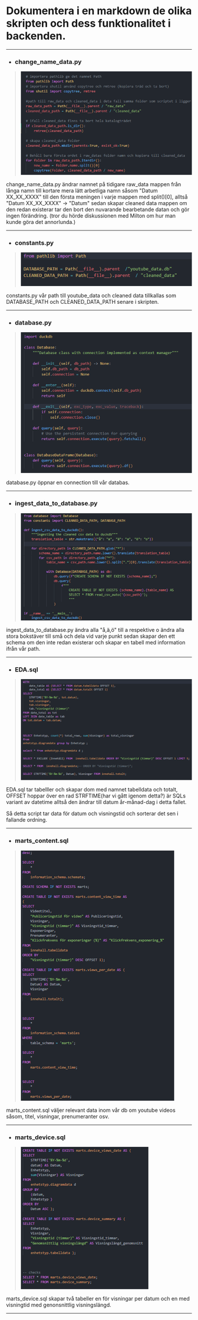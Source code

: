 # Dokumentera i en markdown de olika skripten och dess funktionalitet i backenden.

---

- ### **change_name_data.py**
>![change_name_data](images/image-1.png)


change_name_data.py ändrar namnet på tidigare raw_data mappen från långa namn till kortare mera lätt arbetliga namn såsom "Datum XX_XX_XXXX" till den första meningen i varje mappen med split()[0], alltså "Datum XX_XX_XXXX" -> "Datum" sedan skapar cleaned data mappen om den redan existerar tar den bort den nuvarande bearbetande datan och gör ingen förändring. (tror du hörde diskussionen med Milton om hur man kunde göra det annorlunda.)

---

- ### **constants.py**
>![constants](images/image-2.png)

constants.py vår path till youtube_data och cleaned data tillkallas som DATABASE_PATH och CLEANED_DATA_PATH senare i skripten.

---

- ### **database.py**
>![database](images/image-3.png)

database.py öppnar en connection till vår databas.

---

- ### **ingest_data_to_database.py**
>![ingest_data_to_database](images/image-4.png)

ingest_data_to_database.py ändra alla "å,ä,ö" till a respektive o ändra alla stora bokstäver till små och dela vid varje punkt sedan skapar den ett schema om den inte redan existerar och skapar en tabell med information ifrån vår path.

---

- ### **EDA.sql**
>![EDA](images/image-5.png)

EDA.sql tar tabelller och skapar dom med namnet tabelldata och totalt, OFFSET hoppar över en rad
STRFTIME(har vi gått igenom detta?) är SQLs variant av datetime alltså den ändrar till datum år-månad-dag i detta fallet.

Så detta script tar data för datum och visningstid och sorterar det sen i fallande ordning.     

---

- ### **marts_content.sql**
>![marts_content](images/image-6.png)

marts_content.sql väljer relevant data inom vår db om youtube videos såsom, titel, visningar, prenumeranter osv.

---

- ### **marts_device.sql**
>![marts_devices](images/image-7.png)

marts_device.sql skapar två tabeller en för visningar per datum och en med visningtid med genonsnittlig visningslängd.

---
